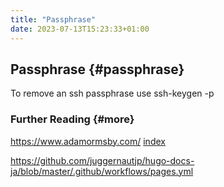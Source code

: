 ```yaml
---
title: "Passphrase"
date: 2023-07-13T15:23:33+01:00
---
```

## Passphrase {#passphrase}

To remove an ssh passphrase use ssh-keygen -p

### Further Reading {#more}
https://www.adamormsby.com/
[index](/page/index.html)

https://github.com/juggernautjp/hugo-docs-ja/blob/master/.github/workflows/pages.yml
